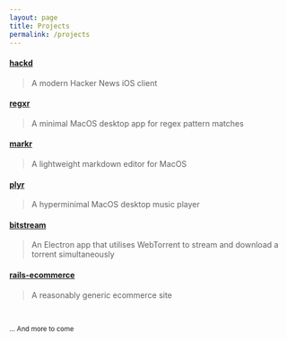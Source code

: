 ```yaml
---
layout: page
title: Projects
permalink: /projects
---
```


#### [hackd](https://github.com/lukakerr/hackd)

> A modern Hacker News iOS client

#### [regxr](https://github.com/lukakerr/regxr)

> A minimal MacOS desktop app for regex pattern matches

#### [markr](https://github.com/lukakerr/markr)

> A lightweight markdown editor for MacOS

#### [plyr](https://github.com/lukakerr/plyr)

> A hyperminimal MacOS desktop music player

#### [bitstream](https://github.com/lukakerr/BitStream)

> An Electron app that utilises WebTorrent to stream and download a torrent simultaneously

#### [rails-ecommerce](https://github.com/lukakerr/rails-ecommerce)

> A reasonably generic ecommerce site

<br>

<small>... And more to come</small>

